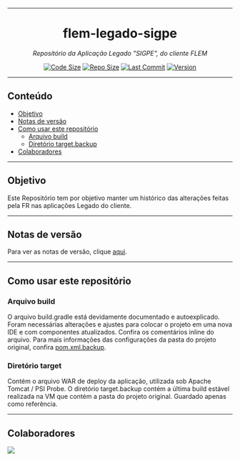 <hr>
<h1 align="center">flem-legado-sigpe</h1>
<p align=center><i align="center">Repositório da Aplicação Legado "SIGPE", do cliente FLEM</i></p>
<div align="center">

<a href="">[![Code Size](https://img.shields.io/github/languages/code-size/frtechdev/flem-legado-sigpe)](https://github.com/frtechdev/flem-legado-sigpe)</a>
<a href="">[![Repo Size](https://img.shields.io/github/repo-size/frtechdev/flem-legado-sigpe)](https://github.com/frtechdev/flem-legado-sigpe)</a>
<a href="">[![Last Commit](https://img.shields.io/github/last-commit/frtechdev/flem-legado-sigpe)](https://github.com/frtechdev/flem-legado-sigpe/)</a>
<a href="">![Version](https://img.shields.io/badge/version-1.6.3-005bff) </a>

</div>
<hr>

## Conteúdo

- [Objetivo](#objetivo)
- [Notas de versão](#notas-de-versão)
- [Como usar este repositório](#como-usar-este-repositório)
  - [Arquivo build](#arquivo-build)
  - [Diretório target.backup](#diretório-target)
- [Colaboradores](#colaboradores)

<hr>

## Objetivo

Este Repositório tem por objetivo manter um histórico das alterações feitas pela FR nas aplicações Legado do cliente.

<hr>

## Notas de versão

Para ver as notas de versão, clique [aqui](https://github.com/frtechdev/flem-legado-sigpe/blob/master/CHANGELOG.md).

<hr>

## Como usar este repositório

### Arquivo build

O arquivo build.gradle está devidamente documentado e autoexplicado. Foram necessárias alterações e ajustes para colocar o projeto em uma nova IDE e com componentes
atualizados. Confira os comentários inline do arquivo. Para mais informações das configurações da pasta do projeto original, confira [pom.xml.backup](https://github.com/frtechdev/flem-legado-sigpe/blob/master/pom.xml.backup).

### Diretório target

Contém o arquivo WAR de deploy da aplicação, utilizada sob Apache Tomcat / PSI Probe.
O diretório target.backup contém a última build estável realizada na VM que contém a pasta do projeto original. Guardado apenas como referência.

<hr>

## Colaboradores

<a href="https://github.com/frtechdev/flem-legado-sigpe/graphs/contributors">
  <img src="https://contrib.rocks/image?repo=frtechdev/flem-legado-sigpe" />
</a>
